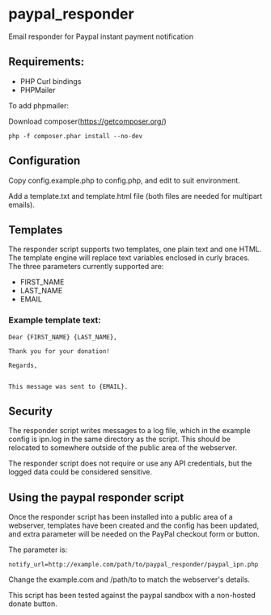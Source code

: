 # paypal_responder
Email responder for Paypal instant payment notification

## Requirements:
* PHP Curl bindings
* PHPMailer

To add phpmailer:

Download composer(https://getcomposer.org/)

```
php -f composer.phar install --no-dev
```

## Configuration

Copy config.example.php to config.php, and edit to suit environment.

Add a template.txt and template.html file (both files are needed for multipart emails).

## Templates

The responder script supports two templates, one plain text and one HTML.  The template engine will replace text variables enclosed in curly braces. The three parameters currently supported are:

* FIRST_NAME
* LAST_NAME
* EMAIL
 
### Example template text:

```
Dear {FIRST_NAME} {LAST_NAME},

Thank you for your donation!

Regards,


This message was sent to {EMAIL}.
```

## Security

The responder script writes messages to a log file, which in the example config is ipn.log in the same directory as the script.  This should be relocated to somewhere outside of the public area of the webserver.

The responder script does not require or use any API credentials, but the logged data could be considered sensitive.

## Using the paypal responder script

Once the responder script has been installed into a public area of a webserver, templates have been created and the config has been updated, and extra parameter will be needed on the PayPal checkout form or button.

The parameter is:

```
notify_url=http://example.com/path/to/paypal_responder/paypal_ipn.php
```

Change the example.com and /path/to to match the webserver's details.

This script has been tested against the paypal sandbox with a non-hosted donate button.
